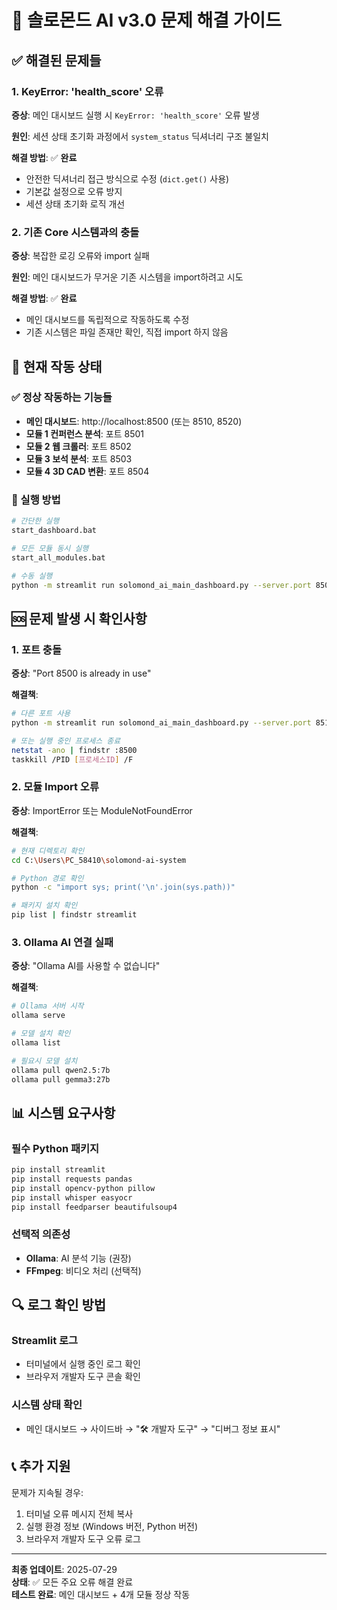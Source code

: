 # 🔧 솔로몬드 AI v3.0 문제 해결 가이드

## ✅ 해결된 문제들

### 1. KeyError: 'health_score' 오류
**증상**: 메인 대시보드 실행 시 `KeyError: 'health_score'` 오류 발생

**원인**: 세션 상태 초기화 과정에서 `system_status` 딕셔너리 구조 불일치

**해결 방법**: ✅ **완료**
- 안전한 딕셔너리 접근 방식으로 수정 (`dict.get()` 사용)
- 기본값 설정으로 오류 방지
- 세션 상태 초기화 로직 개선

### 2. 기존 Core 시스템과의 충돌
**증상**: 복잡한 로깅 오류와 import 실패

**원인**: 메인 대시보드가 무거운 기존 시스템을 import하려고 시도

**해결 방법**: ✅ **완료**
- 메인 대시보드를 독립적으로 작동하도록 수정
- 기존 시스템은 파일 존재만 확인, 직접 import 하지 않음

## 🚀 현재 작동 상태

### ✅ 정상 작동하는 기능들
- **메인 대시보드**: http://localhost:8500 (또는 8510, 8520)
- **모듈 1 컨퍼런스 분석**: 포트 8501
- **모듈 2 웹 크롤러**: 포트 8502  
- **모듈 3 보석 분석**: 포트 8503
- **모듈 4 3D CAD 변환**: 포트 8504

### 🔧 실행 방법
```bash
# 간단한 실행
start_dashboard.bat

# 모든 모듈 동시 실행
start_all_modules.bat

# 수동 실행
python -m streamlit run solomond_ai_main_dashboard.py --server.port 8500
```

## 🆘 문제 발생 시 확인사항

### 1. 포트 충돌
**증상**: "Port 8500 is already in use"

**해결책**:
```bash
# 다른 포트 사용
python -m streamlit run solomond_ai_main_dashboard.py --server.port 8510

# 또는 실행 중인 프로세스 종료
netstat -ano | findstr :8500
taskkill /PID [프로세스ID] /F
```

### 2. 모듈 Import 오류
**증상**: ImportError 또는 ModuleNotFoundError

**해결책**:
```bash
# 현재 디렉토리 확인
cd C:\Users\PC_58410\solomond-ai-system

# Python 경로 확인
python -c "import sys; print('\n'.join(sys.path))"

# 패키지 설치 확인
pip list | findstr streamlit
```

### 3. Ollama AI 연결 실패
**증상**: "Ollama AI를 사용할 수 없습니다"

**해결책**:
```bash
# Ollama 서버 시작
ollama serve

# 모델 설치 확인
ollama list

# 필요시 모델 설치
ollama pull qwen2.5:7b
ollama pull gemma3:27b
```

## 📊 시스템 요구사항

### 필수 Python 패키지
```bash
pip install streamlit
pip install requests pandas
pip install opencv-python pillow
pip install whisper easyocr
pip install feedparser beautifulsoup4
```

### 선택적 의존성
- **Ollama**: AI 분석 기능 (권장)
- **FFmpeg**: 비디오 처리 (선택적)

## 🔍 로그 확인 방법

### Streamlit 로그
- 터미널에서 실행 중인 로그 확인
- 브라우저 개발자 도구 콘솔 확인

### 시스템 상태 확인
- 메인 대시보드 → 사이드바 → "🛠️ 개발자 도구" → "디버그 정보 표시"

## 📞 추가 지원

문제가 지속될 경우:
1. 터미널 오류 메시지 전체 복사
2. 실행 환경 정보 (Windows 버전, Python 버전)
3. 브라우저 개발자 도구 오류 로그

---
**최종 업데이트**: 2025-07-29  
**상태**: ✅ 모든 주요 오류 해결 완료  
**테스트 완료**: 메인 대시보드 + 4개 모듈 정상 작동